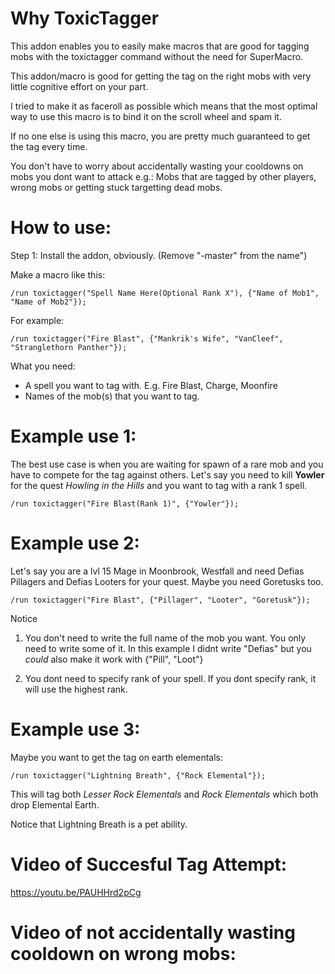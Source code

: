 # Why ToxicTagger

This addon enables you to easily make macros that are good for tagging mobs with the toxictagger command without the need for SuperMacro.

This addon/macro is good for getting the tag on the right mobs with very little cognitive effort on your part. 

I tried to make it as faceroll as possible which means that the most optimal way to use this macro is to bind it on the scroll wheel and spam it.

If no one else is using this macro, you are pretty much guaranteed to get the tag every time.

You don't have to worry about accidentally wasting your cooldowns on mobs you dont want to attack e.g.: 
Mobs that are tagged by other players, wrong mobs or getting stuck targetting dead mobs. 

# How to use: 
Step 1: Install the addon, obviously. (Remove "-master" from the name")

Make a macro like this:

    /run toxictagger("Spell Name Here(Optional Rank X"), {"Name of Mob1", "Name of Mob2"});

For example: 

    /run toxictagger("Fire Blast", {"Mankrik's Wife", "VanCleef", "Stranglethorn Panther"});
    
What you need: 

* A spell you want to tag with. E.g. Fire Blast, Charge, Moonfire
* Names of the mob(s) that you want to tag. 

# Example use 1: 
The best use case is when you are waiting for spawn of a rare mob and you have to compete for the tag against others. 
Let's say you need to kill **Yowler** for the quest *Howling in the Hills* and you want to tag with a rank 1 spell.

    /run toxictagger("Fire Blast(Rank 1)", {"Yowler"});

# Example use 2: 
Let's say you are a lvl 15 Mage in Moonbrook, Westfall and need Defias Pillagers and Defias Looters for your quest. Maybe you need Goretusks too.

    /run toxictagger("Fire Blast", {"Pillager", "Looter", "Goretusk"});

Notice
1) You don't need to write the full name of the mob you want. You only need to write some of it. In this example I didnt write "Defias" but you *could* also make it work with {"Pill", "Loot"}

2) You dont need to specify rank of your spell. If you dont specify rank, it will use the highest rank.

# Example use 3:
Maybe you want to get the tag on earth elementals: 

    /run toxictagger("Lightning Breath", {"Rock Elemental"});

This will tag both *Lesser Rock Elementals* and *Rock Elementals* which both drop Elemental Earth. 

Notice that Lightning Breath is a pet ability.

# Video of Succesful Tag Attempt: 

https://youtu.be/PAUHHrd2pCg

# Video of not accidentally wasting cooldown on wrong mobs: 



